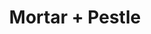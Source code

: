 ---
pid: LS211
title: Mortar + Pestle
location_transcription: Small park @University of the Sciences
zipcode: '19707'
outside_phl: 'Hockessin DE '
neighborhood: 
age: '65'
age_range: 60-69
instagram: 
image_file_name: LS_211.jpg
proposal_transcription: |-
  Oldest pharmacy is in Phila. Perhaps a large mortar + pestle could be placed in a small park at University of the Sciences add pictures of plants that became pharmaceuticals fox glove - digitals or diagrams
  Plants molds bacteria squids
topic: Environment,Health
topic_summary: 0, 0
type: 2D,Image
keywords_other: 
credit: Ed
image_labels: 
twitter: 
facebook: 
permalink: "/monuments/ls211/"
layout: item-page
---